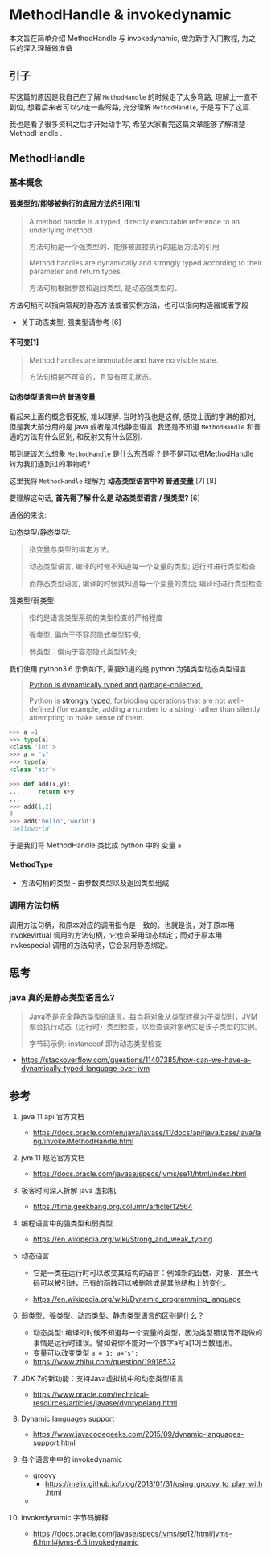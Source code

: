 # MethodHandle & invokedynamic

本文旨在简单介绍 MethodHandle 与 invokedynamic, 做为新手入门教程, 为之后的深入理解做准备

## 引子

写这篇的原因是我自己在了解 `MethodHandle` 的时候走了太多弯路, 理解上一直不到位, 想着后来者可以少走一些弯路, 充分理解 `MethodHandle`,  于是写下了这篇. 

我也是看了很多资料之后才开始动手写, 希望大家看完这篇文章能够了解清楚 MethodHandle . 

## MethodHandle 

### 基本概念

#### 强类型的/能够被执行的底层方法的引用[1]

> A method handle is a typed, directly executable reference to an underlying method
>
> 方法句柄是一个强类型的、能够被直接执行的底层方法的引用
>
> Method handles are dynamically and strongly typed according to their parameter and return types.
>
> 方法句柄根据参数和返回类型,  是动态强类型的。

方法句柄可以指向常规的静态方法或者实例方法，也可以指向构造器或者字段

- 关于动态类型, 强类型请参考 [6]

#### 不可变[1]

> Method handles are immutable and have no visible state. 
>
> 方法句柄是不可变的，且没有可见状态。

#### 动态类型语言中的 普通变量

看起来上面的概念很死板, 难以理解. 当时的我也是这样, 感觉上面的字讲的都对, 但是我大部分用的是 java 或者是其他静态语言, 我还是不知道 `MethodHandle` 和普通的方法有什么区别, 和反射又有什么区别.

那到底该怎么想象 `MethodHandle` 是什么东西呢 ? 是不是可以把MethodHandle 转为我们遇到过的事物呢? 

这里我将 `MethodHandle` 理解为  **动态类型语言中的 普通变量** [7] [8]

要理解这句话, **首先得了解 什么是 动态类型语言 / 强类型?** [6]

通俗的来说: 

动态类型/静态类型:

> 指变量与类型的绑定方法。
>
> 动态类型语言, 编译的时候不知道每一个变量的类型; 运行时进行类型检查
>
> 而静态类型语言, 编译的时候就知道每一个变量的类型; 编译时进行类型检查

强类型/弱类型: 

>指的是语言类型系统的类型检查的严格程度
>
>强类型: 偏向于不容忍隐式类型转换;
>
>弱类型：偏向于容忍隐式类型转换;

我们使用 python3.6 示例如下,  需要知道的是 python 为强类型动态类型语言

> [Python is dynamically typed and garbage-collected.](https://en.wikipedia.org/wiki/Python_(programming_language)) 
>
> Python is [strongly typed](https://en.wikipedia.org/wiki/Strongly_typed_programming_language), forbidding operations that are not well-defined (for example, adding a number to a string) rather than silently attempting to make sense of them.

```python
>>> a =1
>>> type(a)
<class 'int'>
>>> a = "s"
>>> type(a)
<class 'str'>

>>> def add(x,y):
...     return x+y
...
>>> add(1,2)
3
>>> add('hello','world')
'helloworld'
```

于是我们将 MethodHandle 类比成 python 中的 变量 `a`



#### MethodType 

- 方法句柄的类型  - 由参数类型以及返回类型组成

### 调用方法句柄

调用方法句柄，和原本对应的调用指令是一致的。也就是说，对于原本用 invokevirtual 调用的方法句柄，它也会采用动态绑定；而对于原本用 invkespecial 调用的方法句柄，它会采用静态绑定。



## 思考

### java 真的是静态类型语言么?

> Java不是完全静态类型的语言。每当将对象从类型转换为子类型时，JVM都会执行动态（运行时）类型检查，以检查该对象确实是该子类型的实例。
>
> 字节码示例: instanceof 即为动态类型检查

- https://stackoverflow.com/questions/11407385/how-can-we-have-a-dynamically-typed-language-over-jvm



## 参考

1. java 11 api 官方文档

	- https://docs.oracle.com/en/java/javase/11/docs/api/java.base/java/lang/invoke/MethodHandle.html
2. jvm 11 规范官方文档

	- https://docs.oracle.com/javase/specs/jvms/se11/html/index.html
3. 极客时间深入拆解 java 虚拟机

	- https://time.geekbang.org/column/article/12564
4. 编程语言中的强类型和弱类型
   
   - https://en.wikipedia.org/wiki/Strong_and_weak_typing
5. 动态语言

   - 它是一类在运行时可以改变其结构的语言：例如新的函数、对象、甚至代码可以被引进，已有的函数可以被删除或是其他结构上的变化。

   - https://en.wikipedia.org/wiki/Dynamic_programming_language
6. 弱类型、强类型、动态类型、静态类型语言的区别是什么？

    - 动态类型: 编译的时候不知道每一个变量的类型，因为类型错误而不能做的事情是运行时错误。譬如说你不能对一个数字a写a[10]当数组用。
    - 变量可以改变类型 `a = 1; a="s";`
	- https://www.zhihu.com/question/19918532
7.  JDK 7的新功能：支持Java虚拟机中的动态类型语言

    - https://www.oracle.com/technical-resources/articles/javase/dyntypelang.html
8.  Dynamic languages support
    - https://www.javacodegeeks.com/2015/09/dynamic-languages-support.html
9. 各个语言中中的 invokedynamic
    - groovy
      - https://melix.github.io/blog/2013/01/31/using_groovy_to_play_with.html
    - 
10. invokedynamic 字节码解释
    - https://docs.oracle.com/javase/specs/jvms/se12/html/jvms-6.html#jvms-6.5.invokedynamic







